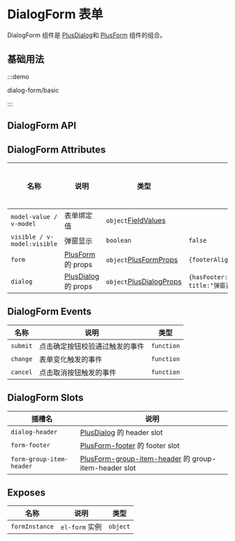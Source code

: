 # DialogForm 表单

DialogForm 组件是 [PlusDialog](/components/dialog.html)和 [PlusForm](/components/form.html) 组件的组合。

## 基础用法

:::demo

dialog-form/basic

:::

## DialogForm API

## DialogForm Attributes

| 名称                        | 说明                                           | 类型                                                               | 默认值                                                         | 是否必须 |
| --------------------------- | ---------------------------------------------- | ------------------------------------------------------------------ | -------------------------------------------------------------- | -------- |
| `model-value / v-model`     | 表单绑定值                                     | `object`[FieldValues](/components/type.html#fieldvalues)           |                                                                | 否       |
| `visible / v-model:visible` | 弹窗显示                                       | `boolean`                                                          | `false`                                                        | 否       |
| `form`                      | [PlusForm](/components/form.html) 的 props     | `object`[PlusFormProps](/components/form.html#form-attributes)     | `{footerAlign:"right"}`                                        | 否       |
| `dialog`                    | [PlusDialog](/components/dialog.html) 的 props | `object`[PlusDialogProps](/components/form.html#dialof-attributes) | `{hasFooter:false,width:"800px",top:"10vh", title:"弹窗表单"}` | 否       |

## DialogForm Events

| 名称     | 说明                           | 类型                                                                     |
| -------- | ------------------------------ | ------------------------------------------------------------------------ |
| `submit` | 点击确定按钮校验通过触发的事件 | `function` <docs-tip content='(values: FieldValues) => void'></docs-tip> |
| `change` | 表单变化触发的事件             | `function` <docs-tip content='(values: FieldValues) => void'></docs-tip> |
| `cancel` | 点击取消按钮触发的事件         | `function` <docs-tip content='() => void'></docs-tip>                    |

## DialogForm Slots

| 插槽名                   | 说明                                                                                     |
| ------------------------ | ---------------------------------------------------------------------------------------- |
| `dialog-header`          | [PlusDialog](/components/dialog.html#dialog-slots) 的 header slot                        |
| `form-footer`            | [PlusForm-footer](/components/form.html#form-slots) 的 footer slot                       |
| `form-group-item-header` | [PlusForm-group-item-header](/components/form.html#form-slots) 的 group-item-header slot |

## Exposes

| 名称           | 说明           | 类型                                                                 |
| -------------- | -------------- | -------------------------------------------------------------------- |
| `formInstance` | `el-form` 实例 | `object` <docs-tip content="InstanceType<typeof ElForm>"></docs-tip> |
